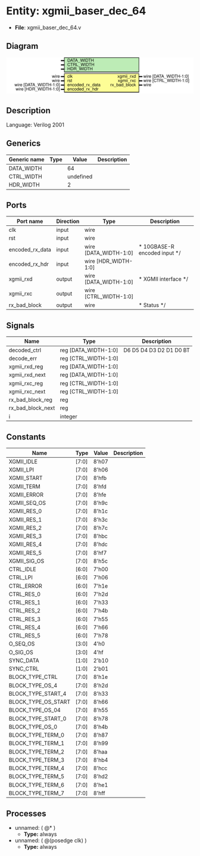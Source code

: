 # Entity: xgmii_baser_dec_64

- **File**: xgmii_baser_dec_64.v
## Diagram

![Diagram](xgmii_baser_dec_64.svg "Diagram")
## Description


 Language: Verilog 2001


## Generics

| Generic name | Type | Value     | Description |
| ------------ | ---- | --------- | ----------- |
| DATA_WIDTH   |      | 64        |             |
| CTRL_WIDTH   |      | undefined |             |
| HDR_WIDTH    |      | 2         |             |
## Ports

| Port name       | Direction | Type                  | Description                             |
| --------------- | --------- | --------------------- | --------------------------------------- |
| clk             | input     | wire                  |                                         |
| rst             | input     | wire                  |                                         |
| encoded_rx_data | input     | wire [DATA_WIDTH-1:0] |      * 10GBASE-R encoded input      */  |
| encoded_rx_hdr  | input     | wire [HDR_WIDTH-1:0]  |                                         |
| xgmii_rxd       | output    | wire [DATA_WIDTH-1:0] |      * XGMII interface      */          |
| xgmii_rxc       | output    | wire [CTRL_WIDTH-1:0] |                                         |
| rx_bad_block    | output    | wire                  |      * Status      */                   |
## Signals

| Name              | Type                 | Description                  |
| ----------------- | -------------------- | ---------------------------- |
| decoded_ctrl      | reg [DATA_WIDTH-1:0] |     D6 D5 D4 D3 D2 D1 D0 BT  |
| decode_err        | reg [CTRL_WIDTH-1:0] |                              |
| xgmii_rxd_reg     | reg [DATA_WIDTH-1:0] |                              |
| xgmii_rxd_next    | reg [DATA_WIDTH-1:0] |                              |
| xgmii_rxc_reg     | reg [CTRL_WIDTH-1:0] |                              |
| xgmii_rxc_next    | reg [CTRL_WIDTH-1:0] |                              |
| rx_bad_block_reg  | reg                  |                              |
| rx_bad_block_next | reg                  |                              |
| i                 | integer              |                              |
## Constants

| Name                | Type  | Value | Description |
| ------------------- | ----- | ----- | ----------- |
| XGMII_IDLE          | [7:0] | 8'h07 |             |
| XGMII_LPI           | [7:0] | 8'h06 |             |
| XGMII_START         | [7:0] | 8'hfb |             |
| XGMII_TERM          | [7:0] | 8'hfd |             |
| XGMII_ERROR         | [7:0] | 8'hfe |             |
| XGMII_SEQ_OS        | [7:0] | 8'h9c |             |
| XGMII_RES_0         | [7:0] | 8'h1c |             |
| XGMII_RES_1         | [7:0] | 8'h3c |             |
| XGMII_RES_2         | [7:0] | 8'h7c |             |
| XGMII_RES_3         | [7:0] | 8'hbc |             |
| XGMII_RES_4         | [7:0] | 8'hdc |             |
| XGMII_RES_5         | [7:0] | 8'hf7 |             |
| XGMII_SIG_OS        | [7:0] | 8'h5c |             |
| CTRL_IDLE           | [6:0] | 7'h00 |             |
| CTRL_LPI            | [6:0] | 7'h06 |             |
| CTRL_ERROR          | [6:0] | 7'h1e |             |
| CTRL_RES_0          | [6:0] | 7'h2d |             |
| CTRL_RES_1          | [6:0] | 7'h33 |             |
| CTRL_RES_2          | [6:0] | 7'h4b |             |
| CTRL_RES_3          | [6:0] | 7'h55 |             |
| CTRL_RES_4          | [6:0] | 7'h66 |             |
| CTRL_RES_5          | [6:0] | 7'h78 |             |
| O_SEQ_OS            | [3:0] | 4'h0  |             |
| O_SIG_OS            | [3:0] | 4'hf  |             |
| SYNC_DATA           | [1:0] | 2'b10 |             |
| SYNC_CTRL           | [1:0] | 2'b01 |             |
| BLOCK_TYPE_CTRL     | [7:0] | 8'h1e |             |
| BLOCK_TYPE_OS_4     | [7:0] | 8'h2d |             |
| BLOCK_TYPE_START_4  | [7:0] | 8'h33 |             |
| BLOCK_TYPE_OS_START | [7:0] | 8'h66 |             |
| BLOCK_TYPE_OS_04    | [7:0] | 8'h55 |             |
| BLOCK_TYPE_START_0  | [7:0] | 8'h78 |             |
| BLOCK_TYPE_OS_0     | [7:0] | 8'h4b |             |
| BLOCK_TYPE_TERM_0   | [7:0] | 8'h87 |             |
| BLOCK_TYPE_TERM_1   | [7:0] | 8'h99 |             |
| BLOCK_TYPE_TERM_2   | [7:0] | 8'haa |             |
| BLOCK_TYPE_TERM_3   | [7:0] | 8'hb4 |             |
| BLOCK_TYPE_TERM_4   | [7:0] | 8'hcc |             |
| BLOCK_TYPE_TERM_5   | [7:0] | 8'hd2 |             |
| BLOCK_TYPE_TERM_6   | [7:0] | 8'he1 |             |
| BLOCK_TYPE_TERM_7   | [7:0] | 8'hff |             |
## Processes
- unnamed: ( @* )
  - **Type:** always
- unnamed: ( @(posedge clk) )
  - **Type:** always
